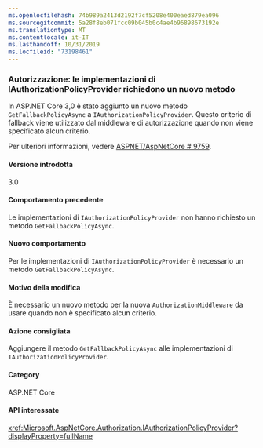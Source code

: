 ```yaml
---
ms.openlocfilehash: 74b989a2413d2192f7cf5208e400eaed879ea096
ms.sourcegitcommit: 5a28f8eb071fcc09b045b0c4ae4b96898673192e
ms.translationtype: MT
ms.contentlocale: it-IT
ms.lasthandoff: 10/31/2019
ms.locfileid: "73198461"
---
```

### <a name="authorization-iauthorizationpolicyprovider-implementations-require-new-method"></a>Autorizzazione: le implementazioni di IAuthorizationPolicyProvider richiedono un nuovo metodo

In ASP.NET Core 3,0 è stato aggiunto un nuovo metodo `GetFallbackPolicyAsync` a `IAuthorizationPolicyProvider`. Questo criterio di fallback viene utilizzato dal middleware di autorizzazione quando non viene specificato alcun criterio.

Per ulteriori informazioni, vedere [ASPNET/AspNetCore # 9759](https://github.com/aspnet/AspNetCore/pull/9759).

#### <a name="version-introduced"></a>Versione introdotta

3.0

#### <a name="old-behavior"></a>Comportamento precedente

Le implementazioni di `IAuthorizationPolicyProvider` non hanno richiesto un metodo `GetFallbackPolicyAsync`.

#### <a name="new-behavior"></a>Nuovo comportamento

Per le implementazioni di `IAuthorizationPolicyProvider` è necessario un metodo `GetFallbackPolicyAsync`.

#### <a name="reason-for-change"></a>Motivo della modifica

È necessario un nuovo metodo per la nuova `AuthorizationMiddleware` da usare quando non è specificato alcun criterio.

#### <a name="recommended-action"></a>Azione consigliata

Aggiungere il metodo `GetFallbackPolicyAsync` alle implementazioni di `IAuthorizationPolicyProvider`.

#### <a name="category"></a>Category

ASP.NET Core

#### <a name="affected-apis"></a>API interessate

<xref:Microsoft.AspNetCore.Authorization.IAuthorizationPolicyProvider?displayProperty=fullName>

<!-- 

#### Affected APIs

`T:Microsoft.AspNetCore.Authorization.IAuthorizationPolicyProvider`

-->
